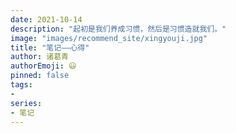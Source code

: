 ```yaml
---
date: 2021-10-14
description: "起初是我们养成习惯，然后是习惯造就我们。"
image: "images/recommend_site/xingyouji.jpg"
title: "笔记——心得"
author: 诸葛青
authorEmoji: 😃
pinned: false
tags:
- 
series:
- 笔记
---
```


